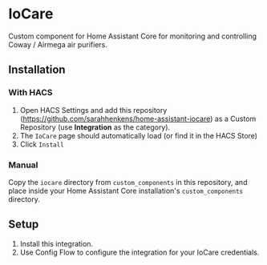 # IoCare
Custom component for Home Assistant Core for monitoring and controlling
Coway / Airmega air purifiers.


## Installation

### With HACS
1. Open HACS Settings and add this repository (https://github.com/sarahhenkens/home-assistant-iocare)
as a Custom Repository (use **Integration** as the category).
2. The `IoCare` page should automatically load (or find it in the HACS Store)
3. Click `Install`

### Manual
Copy the `iocare` directory from `custom_components` in this repository,
and place inside your Home Assistant Core installation's `custom_components` directory.


## Setup
1. Install this integration.
2. Use Config Flow to configure the integration for your IoCare credentials.